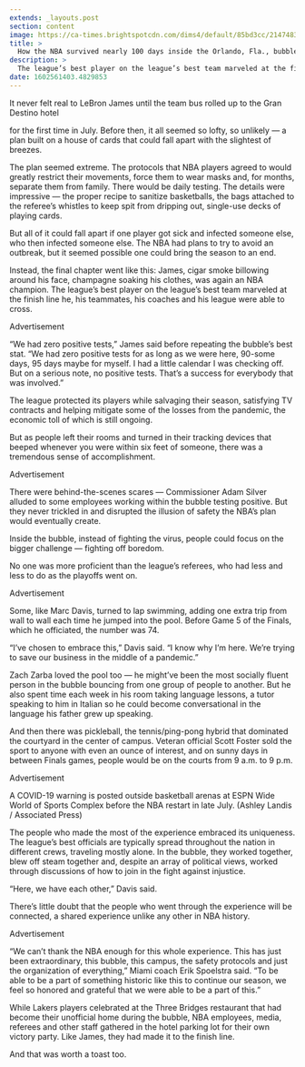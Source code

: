 ```yaml
--- 
extends: _layouts.post 
section: content 
image: https://ca-times.brightspotcdn.com/dims4/default/85bd3cc/2147483647/strip/true/crop/4132x2169+0+0/resize/1200x630!/quality/90/?url=https%3A%2F%2Fcalifornia-times-brightspot.s3.amazonaws.com%2F08%2F99%2Ffc4726af4038b5e5ba354e73b407%2Fla-photos-1staff-622939-sp-1009-lakers-heat-finals22-wjs.jpg 
title: > 
  How the NBA survived nearly 100 days inside the Orlando, Fla., bubble 
description: > 
  The league’s best player on the league’s best team marveled at the finish line he, his teammates, his coaches and his league were able to cross.Advertisement“We had zero positive tests,” James said before repeating the bubble’s best stat.“We had zero positive tests for as long as we were here, 90-some days, 95 days maybe for myself.But on a serious note, no positive tests.The league’s best officials are typically spread throughout the nation in different crews, traveling mostly alone. 
date: 1602561403.4829853 
--- 
```

It never felt real to LeBron James until the team bus rolled up to the Gran Destino hotel

for the first time in July. Before then, it all seemed so lofty, so unlikely — a plan built on a house of cards that could fall apart with the slightest of breezes.

The plan seemed extreme. The protocols that NBA players agreed to would greatly restrict their movements, force them to wear masks and, for months, separate them from family. There would be daily testing. The details were impressive — the proper recipe to sanitize basketballs, the bags attached to the referee’s whistles to keep spit from dripping out, single-use decks of playing cards.

But all of it could fall apart if one player got sick and infected someone else, who then infected someone else. The NBA had plans to try to avoid an outbreak, but it seemed possible one could bring the season to an end.

Instead, the final chapter went like this: James, cigar smoke billowing around his face, champagne soaking his clothes, was again an NBA champion. The league’s best player on the league’s best team marveled at the finish line he, his teammates, his coaches and his league were able to cross.

Advertisement

“We had zero positive tests,” James said before repeating the bubble’s best stat. “We had zero positive tests for as long as we were here, 90-some days, 95 days maybe for myself. I had a little calendar I was checking off. But on a serious note, no positive tests. That’s a success for everybody that was involved.”

The league protected its players while salvaging their season, satisfying TV contracts and helping mitigate some of the losses from the pandemic, the economic toll of which is still ongoing.

But as people left their rooms and turned in their tracking devices that beeped whenever you were within six feet of someone, there was a tremendous sense of accomplishment.

Advertisement

There were behind-the-scenes scares — Commissioner Adam Silver alluded to some employees working within the bubble testing positive. But they never trickled in and disrupted the illusion of safety the NBA’s plan would eventually create.

Inside the bubble, instead of fighting the virus, people could focus on the bigger challenge — fighting off boredom.

No one was more proficient than the league’s referees, who had less and less to do as the playoffs went on.

Advertisement

Some, like Marc Davis, turned to lap swimming, adding one extra trip from wall to wall each time he jumped into the pool. Before Game 5 of the Finals, which he officiated, the number was 74.

“I’ve chosen to embrace this,” Davis said. “I know why I’m here. We’re trying to save our business in the middle of a pandemic.”

Zach Zarba loved the pool too — he might’ve been the most socially fluent person in the bubble bouncing from one group of people to another. But he also spent time each week in his room taking language lessons, a tutor speaking to him in Italian so he could become conversational in the language his father grew up speaking.

And then there was pickleball, the tennis/ping-pong hybrid that dominated the courtyard in the center of campus. Veteran official Scott Foster sold the sport to anyone with even an ounce of interest, and on sunny days in between Finals games, people would be on the courts from 9 a.m. to 9 p.m.

Advertisement

A COVID-19 warning is posted outside basketball arenas at ESPN Wide World of Sports Complex before the NBA restart in late July. (Ashley Landis / Associated Press)

The people who made the most of the experience embraced its uniqueness. The league’s best officials are typically spread throughout the nation in different crews, traveling mostly alone. In the bubble, they worked together, blew off steam together and, despite an array of political views, worked through discussions of how to join in the fight against injustice.

“Here, we have each other,” Davis said.

There’s little doubt that the people who went through the experience will be connected, a shared experience unlike any other in NBA history.

Advertisement

“We can’t thank the NBA enough for this whole experience. This has just been extraordinary, this bubble, this campus, the safety protocols and just the organization of everything,” Miami coach Erik Spoelstra said. “To be able to be a part of something historic like this to continue our season, we feel so honored and grateful that we were able to be a part of this.”

While Lakers players celebrated at the Three Bridges restaurant that had become their unofficial home during the bubble, NBA employees, media, referees and other staff gathered in the hotel parking lot for their own victory party. Like James, they had made it to the finish line.

And that was worth a toast too.